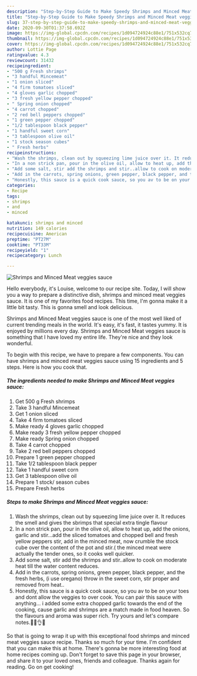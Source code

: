 ```yaml
---
description: "Step-by-Step Guide to Make Speedy Shrimps and Minced Meat veggies sauce"
title: "Step-by-Step Guide to Make Speedy Shrimps and Minced Meat veggies sauce"
slug: 37-step-by-step-guide-to-make-speedy-shrimps-and-minced-meat-veggies-sauce
date: 2020-09-30T01:37:58.692Z
image: https://img-global.cpcdn.com/recipes/1d094724924c88e1/751x532cq70/shrimps-and-minced-meat-veggies-sauce-recipe-main-photo.jpg
thumbnail: https://img-global.cpcdn.com/recipes/1d094724924c88e1/751x532cq70/shrimps-and-minced-meat-veggies-sauce-recipe-main-photo.jpg
cover: https://img-global.cpcdn.com/recipes/1d094724924c88e1/751x532cq70/shrimps-and-minced-meat-veggies-sauce-recipe-main-photo.jpg
author: Lottie Page
ratingvalue: 4.3
reviewcount: 31432
recipeingredient:
- "500 g Fresh shrimps"
- "3 handful Mincemeat"
- "1 onion sliced"
- "4 firm tomatoes sliced"
- "4 gloves garlic chopped"
- "3 fresh yellow pepper chopped"
- " Spring onion chopped"
- "4 carrot chopped"
- "2 red bell peppers chopped"
- "1 green pepper chopped"
- "1/2 tablespoon black pepper"
- "1 handful sweet corn"
- "3 tablespoon olive oil"
- "1 stock season cubes"
- " Fresh herbs"
recipeinstructions:
- "Wash the shrimps, clean out by squeezing lime juice over it. It reduces the smell and gives the sbrimps that special extra tingle flavour"
- "In a non strick pan, pour in the olive oil, allow to heat up, add the onions, garlic and stir...add the sliced tomatoes and chopped bell and fresh yellow peppers stir, add in the minced meat, now crumble the stock cube over the content of the pot and stir.( the minced meat were actually the tender ones, so it cooks well quicker."
- "Add some salt, stir add the shrimps and stir..allow to cook on moderate heat till the water content reduces."
- "Add in the carrots, spring onions, green pepper, black pepper, and the fresh herbs, (i use oregano) throw in the sweet corn, stir proper and removed from heat.."
- "Honestly, this sauce is a quick cook sauce, so you av to be on your toes and dont allow the veggies to over cook. You can pair this sauce with anything... i added some extra chopped garlic towards the end of the cooking, cause garlic and shrimps are a match made in food heaven. So the flavours and aroma was super rich. Try yours and let&#39;s compare notes.🥂🙌👌😘"
categories:
- Recipe
tags:
- shrimps
- and
- minced

katakunci: shrimps and minced 
nutrition: 149 calories
recipecuisine: American
preptime: "PT27M"
cooktime: "PT33M"
recipeyield: "1"
recipecategory: Lunch

---
```



![Shrimps and Minced Meat veggies sauce](https://img-global.cpcdn.com/recipes/1d094724924c88e1/751x532cq70/shrimps-and-minced-meat-veggies-sauce-recipe-main-photo.jpg)

Hello everybody, it's Louise, welcome to our recipe site. Today, I will show you a way to prepare a distinctive dish, shrimps and minced meat veggies sauce. It is one of my favorites food recipes. This time, I'm gonna make it a little bit tasty. This is gonna smell and look delicious.

Shrimps and Minced Meat veggies sauce is one of the most well liked of current trending meals in the world. It's easy, it's fast, it tastes yummy. It is enjoyed by millions every day. Shrimps and Minced Meat veggies sauce is something that I have loved my entire life. They're nice and they look wonderful.




To begin with this recipe, we have to prepare a few components. You can have shrimps and minced meat veggies sauce using 15 ingredients and 5 steps. Here is how you cook that.

<!--inarticleads1-->

##### The ingredients needed to make Shrimps and Minced Meat veggies sauce:

1. Get 500 g Fresh shrimps
1. Take 3 handful Mincemeat
1. Get 1 onion sliced
1. Take 4 firm tomatoes sliced
1. Make ready 4 gloves garlic chopped
1. Make ready 3 fresh yellow pepper chopped
1. Make ready  Spring onion chopped
1. Take 4 carrot chopped
1. Take 2 red bell peppers chopped
1. Prepare 1 green pepper chopped
1. Take 1/2 tablespoon black pepper
1. Take 1 handful sweet corn
1. Get 3 tablespoon olive oil
1. Prepare 1 stock/ season cubes
1. Prepare  Fresh herbs




<!--inarticleads2-->

##### Steps to make Shrimps and Minced Meat veggies sauce:

1. Wash the shrimps, clean out by squeezing lime juice over it. It reduces the smell and gives the sbrimps that special extra tingle flavour
1. In a non strick pan, pour in the olive oil, allow to heat up, add the onions, garlic and stir...add the sliced tomatoes and chopped bell and fresh yellow peppers stir, add in the minced meat, now crumble the stock cube over the content of the pot and stir.( the minced meat were actually the tender ones, so it cooks well quicker.
1. Add some salt, stir add the shrimps and stir..allow to cook on moderate heat till the water content reduces.
1. Add in the carrots, spring onions, green pepper, black pepper, and the fresh herbs, (i use oregano) throw in the sweet corn, stir proper and removed from heat..
1. Honestly, this sauce is a quick cook sauce, so you av to be on your toes and dont allow the veggies to over cook. You can pair this sauce with anything... i added some extra chopped garlic towards the end of the cooking, cause garlic and shrimps are a match made in food heaven. So the flavours and aroma was super rich. Try yours and let&#39;s compare notes.🥂🙌👌😘




So that is going to wrap it up with this exceptional food shrimps and minced meat veggies sauce recipe. Thanks so much for your time. I'm confident that you can make this at home. There's gonna be more interesting food at home recipes coming up. Don't forget to save this page in your browser, and share it to your loved ones, friends and colleague. Thanks again for reading. Go on get cooking!
